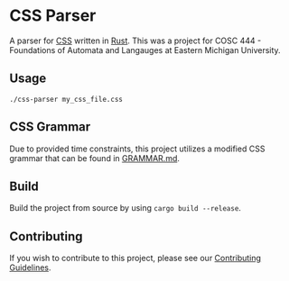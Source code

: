 # CSS Parser

A parser for [CSS](https://www.w3.org/TR/css-syntax-3/) written in [Rust](https://www.rust-lang.org/). This was a project for COSC 444 - Foundations of Automata and Langauges at Eastern Michigan University.

## Usage

```sh-session
./css-parser my_css_file.css
```

## CSS Grammar

Due to provided time constraints, this project utilizes a modified CSS grammar that can be found in [GRAMMAR.md](./GRAMMAR.md).

## Build

Build the project from source by using `cargo build --release`.

## Contributing

If you wish to contribute to this project, please see our [Contributing Guidelines](./CONTRIBUTING.md).
